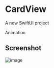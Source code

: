 # CardView

A new SwiftUI project 

Animation

## Screenshot

![image](https://github.com/ly05010419/CardAnimation/blob/master/screenshot.gif?raw=true)

